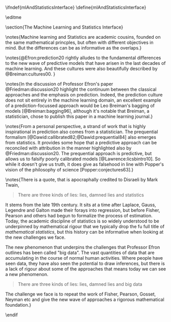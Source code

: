 \ifndef{mlAndStatisticsInterface}
\define{mlAndStatisticsInterface}

\editme

\section{The Machine Learning and Statistics Interface}

\notes{Machine learning and Statistics are academic cousins, founded
on the same mathematical princples, but often with different
objectives in mind. But the differences can be as informative as the
overlaps.}

\notes{@Efron:prediction20 rightly alludes to the
fundamental differences to the new wave of predictive models that have
arisen in the last decades of machine learning. And these cultures
were also beautifully described by @Breiman:cultures00. }

\notes{In the discussion of Professor Efron's paper @Friedman:discussion20 highlight the continuum between the classical approaches and the emphasis on prediction. Indeed, the prediction culture does not sit entirely in the
machine learning domain, an excellent example of a prediction-focussed approach would be Leo Breiman's bagging of models [@Breiman:bagging96], although it's notable that Breiman, a statistician, chose to publish this paper in a machine
learning journal.}

\notes{From a personal perspective, a strand of work that is highly inspirational in prediction also comes from a statistician. The prequential formalism [@Dawid:callibrated82;@Dawid:prequential84] also emerges from statistics. It provides some hope that a predictive approach can be reconciled with attribution in the manner highlighted also by @Friedman:discussion20. The prequential approach is predictive, but allows us to falsify
poorly calibrated models [@Lawrence:licsbintro10]. So while it doesn't give us truth, it does give as falsehood in line with Popper's vision of the philosophy of science [Popper:conjectures63].}

\notes{There is a quote, that is apocraphally credited to Disraeli by Mark Twain,

> There are three kinds of lies: lies, damned lies and statistics

It stems from the late 19th century. It sits at a time after Laplace, Gauss, Legendre and Galton made their forays into regression, but before Fisher,
Pearson and others had begun to formalize the process of estimation. Today, the academic discipline of statistics is so widely
understood to be underpinned by mathematical rigour that we typically drop the fu full title of *mathematical statistics*, but this history can be informative when looking at the new challenges we face.

The new phenomenon that underpins the challenges that Professor Efron outlines has been called "big data". The vast quantities of data that are accumulating in the course of normal human activities. Where people have seen data, they have also seen the potential to draw inferences, but there is a lack of rigour about some of the approaches that means today we can see a new phenomenon.

> There are three kinds of lies: lies, damned lies and big data

The challenge we face is to repeat the work of Fisher, Pearson, Gosset, Neyman etc and give the new wave of approaches a rigorous mathematical foundation.}

\endif
